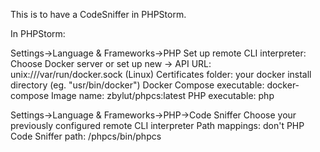 This is to have a CodeSniffer in PHPStorm.

In PHPStorm:

Settings->Language & Frameworks->PHP
Set up remote CLI interpreter:
    Choose Docker server or set up new ->   API URL: unix:///var/run/docker.sock (Linux)
                                            Certificates folder: your docker install directory (eg. "usr/bin/docker")
                                            Docker Compose executable: docker-compose
    Image name: zbylut/phpcs:latest
    PHP executable: php
    
Settings->Language & Frameworks->PHP->Code Sniffer
Choose your previously configured remote CLI interpreter
Path mappings: don't
PHP Code Sniffer path: /phpcs/bin/phpcs
